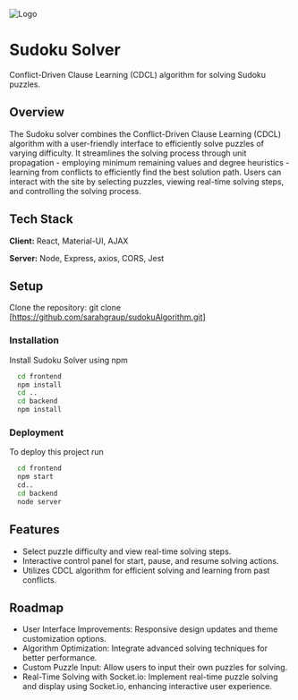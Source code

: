 ![Logo](/frontend/public/logo.png)
# Sudoku Solver
Conflict-Driven Clause Learning (CDCL) algorithm for solving Sudoku puzzles. 

## Overview

The Sudoku solver combines the Conflict-Driven Clause Learning (CDCL) algorithm with a user-friendly interface to efficiently solve puzzles of varying difficulty.  It streamlines the solving process through unit propagation - employing minimum remaining values and degree heuristics - learning from conflicts to efficiently find the best solution path. Users can interact with the site by selecting puzzles, viewing real-time solving steps, and controlling the solving process. 



## Tech Stack

**Client:** React, Material-UI, AJAX 

**Server:** Node, Express, axios, CORS, Jest


## Setup

Clone the repository: git clone [https://github.com/sarahgraup/sudokuAlgorithm.git]

### Installation 

Install Sudoku Solver using npm

```bash
  cd frontend
  npm install
  cd ..
  cd backend
  npm install
```


    
### Deployment

To deploy this project run

```bash
  cd frontend
  npm start
  cd..
  cd backend
  node server
```


## Features

- Select puzzle difficulty and view real-time solving steps.
- Interactive control panel for start, pause, and resume solving actions.
- Utilizes CDCL algorithm for efficient solving and learning from past conflicts.

## Roadmap

- User Interface Improvements: Responsive design updates and theme customization options.
- Algorithm Optimization: Integrate advanced solving techniques for better performance.
- Custom Puzzle Input: Allow users to input their own puzzles for solving.
- Real-Time Solving with Socket.io: Implement real-time puzzle solving and display using Socket.io, enhancing interactive user experience.


